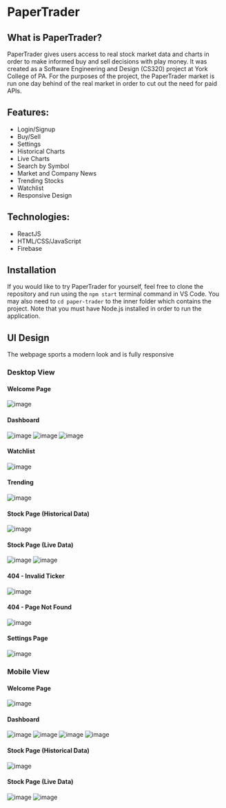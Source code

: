 # PaperTrader

## What is PaperTrader?
PaperTrader gives users access to real stock market data and charts in order to make informed buy and sell decisions with play money. It was created as a Software Engineering and Design (CS320) project at York College of PA. For the purposes of the project, the PaperTrader market is run one day behind of the real market in order to cut out the need for paid APIs. 

## Features:
* Login/Signup
* Buy/Sell
* Settings
* Historical Charts
* Live Charts
* Search by Symbol
* Market and Company News
* Trending Stocks
* Watchlist
* Responsive Design

## Technologies:
* ReactJS
* HTML/CSS/JavaScript
* Firebase

## Installation
If you would like to try PaperTrader for yourself, feel free to clone the repository and run using the `npm start` terminal command in VS Code. You may also need to `cd paper-trader` to the inner folder which contains the project. Note that you must have Node.js installed in order to run the application. 

## UI Design
The webpage sports a modern look and is fully responsive

### Desktop View
#### Welcome Page
![image](https://user-images.githubusercontent.com/10098947/169442977-60cccc77-7bff-44ea-b2f6-f74eccec2b45.png)

#### Dashboard
![image](https://user-images.githubusercontent.com/10098947/169443310-03583cd5-a3cd-4714-ac12-e550097dbb43.png)
![image](https://user-images.githubusercontent.com/10098947/169443357-87b50e63-5f16-49ba-a555-61f701eb5650.png)
![image](https://user-images.githubusercontent.com/10098947/169443388-3b99c2c0-ccb0-4d3d-8e65-a726b1f5e37c.png)

#### Watchlist
![image](https://user-images.githubusercontent.com/10098947/169443425-bf12efa4-84b3-4074-a717-3d6f0864c9af.png)

#### Trending
![image](https://user-images.githubusercontent.com/10098947/169443889-1f954ef6-0992-472d-affa-a955e425adb8.png)

#### Stock Page (Historical Data)
![image](https://user-images.githubusercontent.com/10098947/169444035-2827381f-f27c-4d96-9c72-625fcef6d315.png)

#### Stock Page (Live Data)
![image](https://user-images.githubusercontent.com/10098947/169444069-8135d80c-69de-4d58-9d38-9b60f51f30dc.png)
![image](https://user-images.githubusercontent.com/10098947/169444132-5219da6f-3e29-41b4-9d8b-3338325564ee.png)

#### 404 - Invalid Ticker
![image](https://user-images.githubusercontent.com/10098947/169444209-64f399e4-6b62-4c8d-9103-adbaa01cb24d.png)

#### 404 - Page Not Found
![image](https://user-images.githubusercontent.com/10098947/169444252-3005a753-5a0b-4647-804a-d73ba747751e.png)

#### Settings Page
![image](https://user-images.githubusercontent.com/10098947/169444298-152d44ff-291f-4847-9beb-f9d8a2252ccf.png)


### Mobile View
#### Welcome Page
![image](https://user-images.githubusercontent.com/10098947/169443117-2bee8e72-562e-4738-b060-c0e9cc7f0704.png)

#### Dashboard
![image](https://user-images.githubusercontent.com/10098947/169444355-31dc3d84-0997-401e-af9c-631e7f353d30.png)
![image](https://user-images.githubusercontent.com/10098947/169444419-8987f17d-4566-4b4b-b65a-dc9b5fb4540a.png)
![image](https://user-images.githubusercontent.com/10098947/169444457-b0cbe486-2876-41ce-8c6f-11ed1199fa97.png)
![image](https://user-images.githubusercontent.com/10098947/169444549-a0eabb89-15ca-4368-94e3-4654159d271c.png)

#### Stock Page (Historical Data)
![image](https://user-images.githubusercontent.com/10098947/169444641-6c0f1af6-cd8d-43c0-836f-52e962750081.png)

#### Stock Page (Live Data)
![image](https://user-images.githubusercontent.com/10098947/169444677-7464480b-e7a2-4087-9646-1cfd96af70e6.png)
![image](https://user-images.githubusercontent.com/10098947/169444755-3b4e36ba-23d1-439a-b451-48b658d7762e.png)


